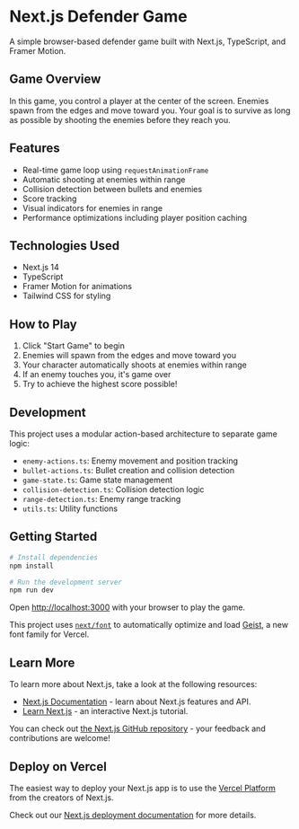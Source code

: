 # Next.js Defender Game

A simple browser-based defender game built with Next.js, TypeScript, and Framer Motion.

## Game Overview

In this game, you control a player at the center of the screen. Enemies spawn from the edges and move toward you. Your goal is to survive as long as possible by shooting the enemies before they reach you.

## Features

- Real-time game loop using `requestAnimationFrame`
- Automatic shooting at enemies within range
- Collision detection between bullets and enemies
- Score tracking
- Visual indicators for enemies in range
- Performance optimizations including player position caching

## Technologies Used

- Next.js 14
- TypeScript
- Framer Motion for animations
- Tailwind CSS for styling

## How to Play

1. Click "Start Game" to begin
2. Enemies will spawn from the edges and move toward you
3. Your character automatically shoots at enemies within range
4. If an enemy touches you, it's game over
5. Try to achieve the highest score possible!

## Development

This project uses a modular action-based architecture to separate game logic:

- `enemy-actions.ts`: Enemy movement and position tracking
- `bullet-actions.ts`: Bullet creation and collision detection
- `game-state.ts`: Game state management
- `collision-detection.ts`: Collision detection logic
- `range-detection.ts`: Enemy range tracking
- `utils.ts`: Utility functions

## Getting Started

```bash
# Install dependencies
npm install

# Run the development server
npm run dev
```

Open [http://localhost:3000](http://localhost:3000) with your browser to play the game.

This project uses [`next/font`](https://nextjs.org/docs/app/building-your-application/optimizing/fonts) to automatically optimize and load [Geist](https://vercel.com/font), a new font family for Vercel.

## Learn More

To learn more about Next.js, take a look at the following resources:

- [Next.js Documentation](https://nextjs.org/docs) - learn about Next.js features and API.
- [Learn Next.js](https://nextjs.org/learn) - an interactive Next.js tutorial.

You can check out [the Next.js GitHub repository](https://github.com/vercel/next.js) - your feedback and contributions are welcome!

## Deploy on Vercel

The easiest way to deploy your Next.js app is to use the [Vercel Platform](https://vercel.com/new?utm_medium=default-template&filter=next.js&utm_source=create-next-app&utm_campaign=create-next-app-readme) from the creators of Next.js.

Check out our [Next.js deployment documentation](https://nextjs.org/docs/app/building-your-application/deploying) for more details.
